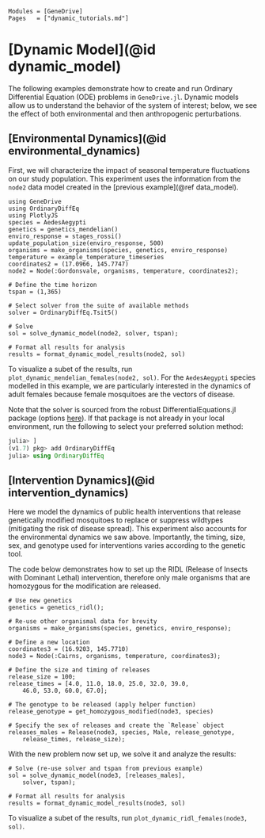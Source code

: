 ```@index
Modules = [GeneDrive]
Pages   = ["dynamic_tutorials.md"]
```
# [Dynamic Model](@id dynamic_model) 

The following examples demonstrate how to create and run Ordinary Differential Equation (ODE) problems in `GeneDrive.jl`. Dynamic models allow us to understand the behavior of the system of interest; below, we see the effect of both environmental and then anthropogenic perturbations. 

## [Environmental Dynamics](@id environmental_dynamics) 

First, we will characterize the impact of seasonal temperature fluctuations on our study population. This experiment uses the information from the `node2` data model created in the [previous example](@ref data_model). 

```@setup dynamic_example
using GeneDrive
using OrdinaryDiffEq
using PlotlyJS
species = AedesAegypti 
genetics = genetics_mendelian()
enviro_response = stages_rossi()
update_population_size(enviro_response, 500)
organisms = make_organisms(species, genetics, enviro_response)
temperature = example_temperature_timeseries
coordinates2 = (17.0966, 145.7747)
node2 = Node(:Gordonsvale, organisms, temperature, coordinates2);
```

```@example dynamic_example
# Define the time horizon 
tspan = (1,365)

# Select solver from the suite of available methods
solver = OrdinaryDiffEq.Tsit5()

# Solve 
sol = solve_dynamic_model(node2, solver, tspan);

# Format all results for analysis
results = format_dynamic_model_results(node2, sol)
```
To visualize a subet of the results, run `plot_dynamic_mendelian_females(node2, sol)`. For the `AedesAegypti` species modelled in this example, we are particularly interested in the dynamics of adult females because female mosquitoes are the vectors of disease. 

Note that the solver is sourced from the robust DifferentialEquations.jl package (options [here](https://diffeq.sciml.ai/stable/solvers/ode_solve/#Full-List-of-Methods)). If that package is not already in your local environment, run the following to select your preferred solution method: 

```julia 
julia> ]
(v1.7) pkg> add OrdinaryDiffEq
julia> using OrdinaryDiffEq
```

## [Intervention Dynamics](@id intervention_dynamics) 

Here we model the dynamics of public health interventions that release genetically modified mosquitoes to replace or suppress wildtypes (mitigating the risk of disease spread). This experiment also accounts for the environmental dynamics we saw above. Importantly, the timing, size, sex, and genotype used for interventions varies according to the genetic tool. 

The code below demonstrates how to set up the RIDL (Release of Insects with Dominant Lethal) intervention, therefore only male organisms that are homozygous for the modification are released.
```@example dynamic_example
# Use new genetics
genetics = genetics_ridl();

# Re-use other organismal data for brevity 
organisms = make_organisms(species, genetics, enviro_response);

# Define a new location
coordinates3 = (16.9203, 145.7710)
node3 = Node(:Cairns, organisms, temperature, coordinates3);

# Define the size and timing of releases 
release_size = 100;
release_times = [4.0, 11.0, 18.0, 25.0, 32.0, 39.0, 
    46.0, 53.0, 60.0, 67.0];

# The genotype to be released (apply helper function)
release_genotype = get_homozygous_modified(node3, species)

# Specify the sex of releases and create the `Release` object
releases_males = Release(node3, species, Male, release_genotype, 
    release_times, release_size);
```

With the new problem now set up, we solve it and analyze the results: 
```@example dynamic_example
# Solve (re-use solver and tspan from previous example)
sol = solve_dynamic_model(node3, [releases_males], 
    solver, tspan);

# Format all results for analysis 
results = format_dynamic_model_results(node3, sol)
```
To visualize a subet of the results, run `plot_dynamic_ridl_females(node3, sol)`.